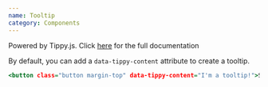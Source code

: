 ```yaml
---
name: Tooltip
category: Components
---
```


Powered by Tippy.js. Click <a href="https://atomiks.github.io/tippyjs/" target="_blank">here</a> for the full documentation

By default, you can add a `data-tippy-content` attribute to create a tooltip.

```tooltip.html
<button class="button margin-top" data-tippy-content="I'm a tooltip!">Show tooltip</button>
```